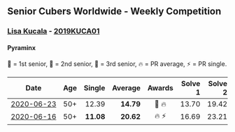 ## Senior Cubers Worldwide - Weekly Competition
### [Lisa Kucala](../lisa_kucala.md) - [2019KUCA01](https://www.worldcubeassociation.org/persons/2019KUCA01?event=pyram)
#### Pyraminx

🥇 = 1st senior, 🥈 = 2nd senior, 🥉 = 3rd senior, 🔥 = PR average, ⚡ = PR single.

| Date | Age | Single | Average | Awards | Solve 1 | Solve 2 | Solve 3 | Solve 4 | Solve 5 | Video |
| :--: | :--: | --: | --: | :--: | --: | --: | --: | --: | --: | :-- |
| [<span style="white-space: nowrap">2020-06-23</span>](../../results/pyram/2020-06-23.md) | 50+ | 12.39 | **14.79** | <span style="white-space: nowrap">🥉 🔥</span> | 13.70 | 19.42 | 17.20 | 12.39 | 13.48 | [Link](https://www.facebook.com/events/1618516681636159/permalink/1624302671057560/) |
| [<span style="white-space: nowrap">2020-06-16</span>](../../results/pyram/2020-06-16.md) | 50+ | **11.08** | **20.62** | <span style="white-space: nowrap">🔥 ⚡</span> | 16.69 | 23.21 | 21.95 | **11.08** | 1:11.83 | [Link](https://www.facebook.com/events/296087658445428/permalink/300269538027240/) |


<!-- Global site tag (gtag.js) - Google Analytics -->
<script async src="https://www.googletagmanager.com/gtag/js?id=UA-86348435-3"></script>
<script>window.dataLayer = window.dataLayer || []; function gtag() {dataLayer.push(arguments);} gtag('js', new Date()); gtag('config', 'UA-86348435-3');</script>
